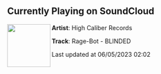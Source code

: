 ## Currently Playing on SoundCloud

[<img align="left" width="100" src="https://i1.sndcdn.com/artworks-uzZGL0zf8ezsEzlY-9Stt0Q-t500x500.jpg">](https://soundcloud.com/highcaliberrecs/rage-bot-blinded)

**Artist**: High Caliber Records 

**Track**: Rage-Bot - BLINDED

Last updated at 06/05/2023 02:02
